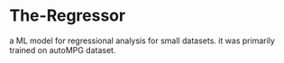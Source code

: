 # The-Regressor
a ML model for regressional analysis for small datasets. it was primarily trained on autoMPG dataset.
